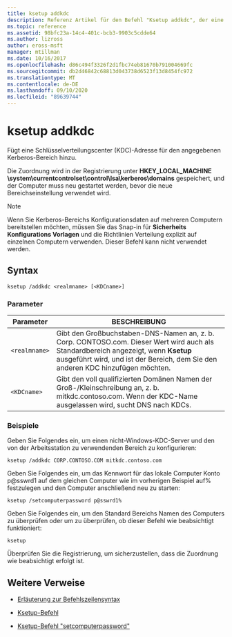 ```yaml
---
title: ksetup addkdc
description: Referenz Artikel für den Befehl "Ksetup addkdc", der eine Schlüsselverteilungscenter (KDC)-Adresse für den angegebenen Kerberos-Bereich anzeigen kann.
ms.topic: reference
ms.assetid: 98bfc23a-14c4-401c-bcb3-9903c5cdde64
ms.author: lizross
author: eross-msft
manager: mtillman
ms.date: 10/16/2017
ms.openlocfilehash: d86c494f3326f2d1fbc74eb81670b791004669fc
ms.sourcegitcommit: db2d46842c68813d043738d6523f13d8454fc972
ms.translationtype: MT
ms.contentlocale: de-DE
ms.lasthandoff: 09/10/2020
ms.locfileid: "89639744"
---
```

# <a name="ksetup-addkdc"></a>ksetup addkdc

Fügt eine Schlüsselverteilungscenter (KDC)-Adresse für den angegebenen Kerberos-Bereich hinzu.

Die Zuordnung wird in der Registrierung unter **HKEY_LOCAL_MACHINE \system\currentcontrolset\control\lsa\kerberos\domains** gespeichert, und der Computer muss neu gestartet werden, bevor die neue Bereichseinstellung verwendet wird.

> [!NOTE]
> Wenn Sie Kerberos-Bereichs Konfigurationsdaten auf mehreren Computern bereitstellen möchten, müssen Sie das Snap-in für **Sicherheits Konfigurations Vorlagen** und die Richtlinien Verteilung explizit auf einzelnen Computern verwenden. Dieser Befehl kann nicht verwendet werden.

## <a name="syntax"></a>Syntax

```
ksetup /addkdc <realmname> [<KDCname>]
```

### <a name="parameters"></a>Parameter

| Parameter | BESCHREIBUNG |
| --------- | ----------- |
| `<realmname>` | Gibt den Großbuchstaben-DNS-Namen an, z. b. Corp. CONTOSO.com. Dieser Wert wird auch als Standardbereich angezeigt, wenn **Ksetup** ausgeführt wird, und ist der Bereich, dem Sie den anderen KDC hinzufügen möchten. |
| `<KDCname>` | Gibt den voll qualifizierten Domänen Namen der Groß-/Kleinschreibung an, z. b. mitkdc.contoso.com. Wenn der KDC-Name ausgelassen wird, sucht DNS nach KDCs. |

### <a name="examples"></a>Beispiele

Geben Sie Folgendes ein, um einen nicht-Windows-KDC-Server und den von der Arbeitsstation zu verwendenden Bereich zu konfigurieren:

```
ksetup /addkdc CORP.CONTOSO.COM mitkdc.contoso.com
```

Geben Sie Folgendes ein, um das Kennwort für das lokale Computer Konto p@sswrd1 auf dem gleichen Computer wie im vorherigen Beispiel auf% festzulegen und den Computer anschließend neu zu starten:

```
ksetup /setcomputerpassword p@sswrd1%
```

Geben Sie Folgendes ein, um den Standard Bereichs Namen des Computers zu überprüfen oder um zu überprüfen, ob dieser Befehl wie beabsichtigt funktioniert:

```
ksetup
```
Überprüfen Sie die Registrierung, um sicherzustellen, dass die Zuordnung wie beabsichtigt erfolgt ist.

## <a name="additional-references"></a>Weitere Verweise

- [Erläuterung zur Befehlszeilensyntax](command-line-syntax-key.md)

- [Ksetup-Befehl](ksetup.md)

- [Ksetup-Befehl "setcomputerpassword"](ksetup-setcomputerpassword.md)
